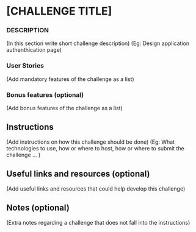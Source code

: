# [CHALLENGE TITLE]

### DESCRIPTION

(In this section write short challenge description)
(Eg: Design application authenthication page)

### User Stories

(Add mandatory features of the challenge as a list)

### Bonus features (optional)

(Add bonus features of the challenge as a list)

## Instructions

(Add instructions on how this challenge should be done)
(Eg: What technologies to use, how or where to host, how or where to submit the challenge ... )

## Useful links and resources (optional)

(Add useful links and resources that could help develop this challenge)

## Notes (optional)

(Extra notes regarding a challenge that
does not fall into the instructions)
